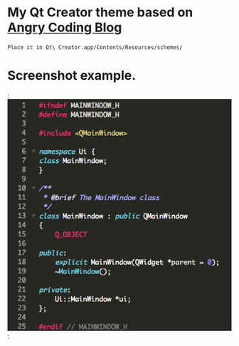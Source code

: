 # My Qt Creator theme based on [Angry Coding Blog](http://www.angrycoding.com/2011/04/qt-creator-color-scheme-monokai.html)
```
Place it in Qt\ Creator.app/Contents/Resources/schemes/
```
# Screenshot example.
:![Screenshot](http://github.com/airamrguez/QtCreatorTheme/raw/master/example.png):